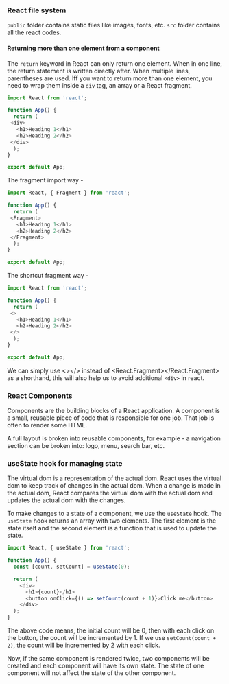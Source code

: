 ### React file system

`public` folder contains static files like images, fonts, etc.
`src` folder contains all the react codes.

#### Returning more than one element from a component

The `return` keyword in React can only return one element. When in one line, the return statement is written directly after. When multiple lines, parentheses are used. Iff you want to return more than one element, you need to wrap them inside a `div` tag, an array or a React fragment.

```javascript
import React from 'react';

function App() {
  return (
 <div>
   <h1>Heading 1</h1>
   <h2>Heading 2</h2>
 </div>
  );
}

export default App;
```

The fragment import way -

```javascript
import React, { Fragment } from 'react';

function App() {
  return (
 <Fragment>
   <h1>Heading 1</h1>
   <h2>Heading 2</h2>
 </Fragment>
  );
}

export default App;
```

The shortcut fragment way -

```javascript
import React from 'react';

function App() {
  return (
 <>
   <h1>Heading 1</h1>
   <h2>Heading 2</h2>
 </>
  );
}

export default App;
```
We can simply use <></> instead of <React.Fragment></React.Fragment> as a shorthand, this will also help us to avoid additional `<div>` in react.

### React Components

Components are the building blocks of a React application. A component is a small, reusable piece of code that is responsible for one job. That job is often to render some HTML.

A full layout is broken into reusable components, for example - a navigation section can be broken into: logo, menu, search bar, etc.

### useState hook for managing state
The virtual dom is a representation of the actual dom. React uses the virtual dom to keep track of changes in the actual dom. When a change is made in the actual dom, React compares the virtual dom with the actual dom and updates the actual dom with the changes.

To make changes to a state of a component, we use the `useState` hook. The `useState` hook returns an array with two elements. The first element is the state itself and the second element is a function that is used to update the state.

```javascript
import React, { useState } from 'react';

function App() {
  const [count, setCount] = useState(0);

  return (
    <div>
      <h1>{count}</h1>
      <button onClick={() => setCount(count + 1)}>Click me</button>
    </div>
  );
}
```
The above code means, the initial count will be 0, then with each click on the button, the count will be incremented by 1. If we use `setCount(count + 2)`, the count will be incremented by 2 with each click.

Now, if the same component is rendered twice, two components will be created and each component will have its own state. The state of one component will not affect the state of the other component.

